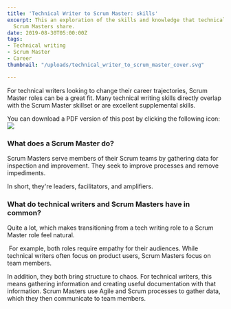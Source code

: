 ```yaml
---
title: 'Technical Writer to Scrum Master: skills'
excerpt: This an exploration of the skills and knowledge that technical writers and
  Scrum Masters share.
date: 2019-08-30T05:00:00Z
tags:
- Technical writing
- Scrum Master
- Career
thumbnail: "/uploads/technical_writer_to_scrum_master_cover.svg"

---
```

For technical writers looking to change their career trajectories, Scrum Master roles can be a great fit. Many technical writing skills directly overlap with the Scrum Master skillset or are excellent supplemental skills.

You can download a PDF version of this post by clicking the following icon:<a href="/uploads/tech-writer-to-scrum-master-final.pdf"><img class="w-8" src="/uploads/pdf.svg" /></a>

### What does a Scrum Master do?
Scrum Masters serve members of their Scrum teams by gathering data for inspection and improvement. They seek to improve processes and remove impediments. 

In short, they're leaders, facilitators, and amplifiers.

### What do technical writers and Scrum Masters have in common? 
Quite a lot, which makes transitioning from a tech writing role to a Scrum Master role feel natural.

 For example, both roles require empathy for their audiences. While technical writers often focus on product users, Scrum Masters focus on team members. 

In addition, they both bring structure to chaos. For technical writers, this means gathering information and creating useful documentation with that information. Scrum Masters use Agile and Scrum processes to gather data, which they then communicate to team members.